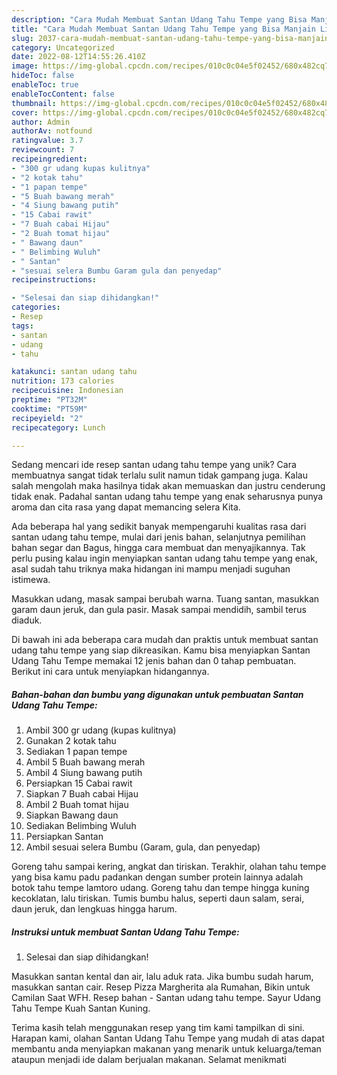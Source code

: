 ```yaml
---
description: "Cara Mudah Membuat Santan Udang Tahu Tempe yang Bisa Manjain Lidah"
title: "Cara Mudah Membuat Santan Udang Tahu Tempe yang Bisa Manjain Lidah"
slug: 2037-cara-mudah-membuat-santan-udang-tahu-tempe-yang-bisa-manjain-lidah
category: Uncategorized
date: 2022-08-12T14:55:26.410Z
image: https://img-global.cpcdn.com/recipes/010c0c04e5f02452/680x482cq70/santan-udang-tahu-tempe-foto-resep-utama.jpg
hideToc: false
enableToc: true
enableTocContent: false
thumbnail: https://img-global.cpcdn.com/recipes/010c0c04e5f02452/680x482cq70/santan-udang-tahu-tempe-foto-resep-utama.jpg
cover: https://img-global.cpcdn.com/recipes/010c0c04e5f02452/680x482cq70/santan-udang-tahu-tempe-foto-resep-utama.jpg
author: Admin
authorAv: notfound
ratingvalue: 3.7
reviewcount: 7
recipeingredient:
- "300 gr udang kupas kulitnya"
- "2 kotak tahu"
- "1 papan tempe"
- "5 Buah bawang merah"
- "4 Siung bawang putih"
- "15 Cabai rawit"
- "7 Buah cabai Hijau"
- "2 Buah tomat hijau"
- " Bawang daun"
- " Belimbing Wuluh"
- " Santan"
- "sesuai selera Bumbu Garam gula dan penyedap"
recipeinstructions:

- "Selesai dan siap dihidangkan!"
categories:
- Resep
tags:
- santan
- udang
- tahu

katakunci: santan udang tahu 
nutrition: 173 calories
recipecuisine: Indonesian
preptime: "PT32M"
cooktime: "PT59M"
recipeyield: "2"
recipecategory: Lunch

---
```





Sedang mencari ide resep santan udang tahu tempe yang unik? Cara membuatnya sangat tidak terlalu sulit namun tidak gampang juga. Kalau salah mengolah maka hasilnya tidak akan memuaskan dan justru cenderung tidak enak. Padahal santan udang tahu tempe yang enak seharusnya punya aroma dan cita rasa yang dapat memancing selera Kita.





Ada beberapa hal yang sedikit banyak mempengaruhi kualitas rasa dari santan udang tahu tempe, mulai dari jenis bahan, selanjutnya pemilihan bahan segar dan Bagus, hingga cara membuat dan menyajikannya. Tak perlu pusing kalau ingin menyiapkan santan udang tahu tempe yang enak,      asal sudah tahu triknya maka hidangan ini mampu menjadi suguhan istimewa.














Masukkan udang, masak sampai berubah warna. Tuang santan, masukkan garam daun jeruk, dan gula pasir. Masak sampai mendidih, sambil terus diaduk.






Di bawah ini ada beberapa cara mudah dan praktis untuk membuat santan udang tahu tempe yang siap dikreasikan. Kamu bisa menyiapkan Santan Udang Tahu Tempe memakai 12 jenis bahan dan 0 tahap pembuatan. Berikut ini cara untuk menyiapkan hidangannya.

<!--inarticleads1-->

##### Bahan-bahan dan bumbu yang digunakan untuk pembuatan Santan Udang Tahu Tempe:

1. Ambil 300 gr udang (kupas kulitnya)
1. Gunakan 2 kotak tahu
1. Sediakan 1 papan tempe
1. Ambil 5 Buah bawang merah
1. Ambil 4 Siung bawang putih
1. Persiapkan 15 Cabai rawit
1. Siapkan 7 Buah cabai Hijau
1. Ambil 2 Buah tomat hijau
1. Siapkan  Bawang daun
1. Sediakan  Belimbing Wuluh
1. Persiapkan  Santan
1. Ambil sesuai selera Bumbu (Garam, gula, dan penyedap)


Goreng tahu sampai kering, angkat dan tiriskan. Terakhir, olahan tahu tempe yang bisa kamu padu padankan dengan sumber protein lainnya adalah botok tahu tempe lamtoro udang. Goreng tahu dan tempe hingga kuning kecoklatan, lalu tiriskan. Tumis bumbu halus, seperti daun salam, serai, daun jeruk, dan lengkuas hingga harum. 

<!--inarticleads2-->

##### Instruksi untuk membuat Santan Udang Tahu Tempe:


1. Selesai dan siap dihidangkan!

Masukkan santan kental dan air, lalu aduk rata. Jika bumbu sudah harum, masukkan santan cair. Resep Pizza Margherita ala Rumahan, Bikin untuk Camilan Saat WFH. Resep bahan - Santan udang tahu tempe. Sayur Udang Tahu Tempe Kuah Santan Kuning. 

Terima kasih telah menggunakan resep yang tim kami tampilkan di sini. Harapan kami, olahan Santan Udang Tahu Tempe yang mudah di atas dapat membantu anda menyiapkan makanan yang menarik untuk keluarga/teman ataupun menjadi ide dalam berjualan makanan. Selamat menikmati
